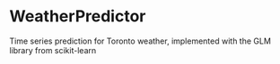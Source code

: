 WeatherPredictor
================

Time series prediction for Toronto weather, implemented with the GLM library from scikit-learn
